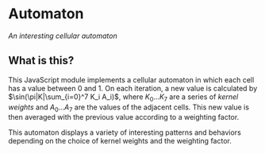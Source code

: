 # Automaton

_An interesting cellular automaton_

## What is this?

This JavaScript module implements a cellular automaton in which each cell has a value between 0 and 1. On each iteration, a new value is calculated by $\sin(\pi|K|\sum_{i=0}^7 K_i A_i)$, where $K_0 \ldots K_7$ are a series of *kernel weights* and $A_0 \ldots A_7$ are the values of the adjacent cells. This new value is then averaged with the previous value according to a weighting factor.

This automaton displays a variety of interesting patterns and behaviors depending on the choice of kernel weights and the weighting factor.
